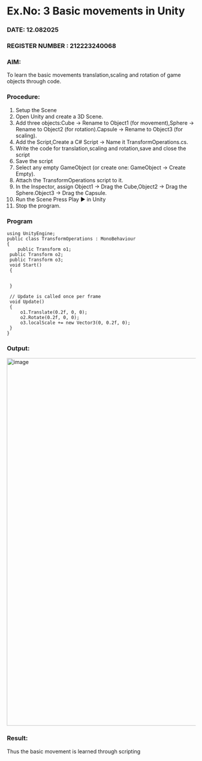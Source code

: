 # Ex.No: 3  Basic movements in Unity 
### DATE: 12.082025                                                                           
### REGISTER NUMBER : 212223240068
### AIM: 
 To learn the basic movements translation,scaling and rotation of game objects through code.
### Procedure:
1. Setup the Scene
2. Open Unity and create a 3D Scene.
3. Add three objects:Cube → Rename to Object1 (for movement),Sphere → Rename to Object2 (for rotation).Capsule → Rename to Object3 (for scaling).
4. Add the Script,Create a C# Script → Name it TransformOperations.cs.
5. Write the code for translation,scaling and rotation,save and close the script
6. Save the script
7. Select any empty GameObject (or create one: GameObject → Create Empty).
8. Attach the TransformOperations script to it.
9. In the Inspector, assign Object1 → Drag the Cube,Object2 → Drag the Sphere.Object3 → Drag the Capsule.
10. Run the Scene Press Play ▶️ in Unity
11. Stop the program.
### Program 
```
using UnityEngine;
public class TransformOperations : MonoBehaviour
{
    public Transform o1;
 public Transform o2;
 public Transform o3;
 void Start()
 {
    

 }

 // Update is called once per frame
 void Update()
 {
     o1.Translate(0.2f, 0, 0);
     o2.Rotate(0.2f, 0, 0);
     o3.localScale += new Vector3(0, 0.2f, 0);
 }
}
```
### Output:

<img width="1919" height="981" alt="image" src="https://github.com/user-attachments/assets/f145e847-9ebd-4f1c-a364-0be1aec9d6a3" />



### Result:
Thus the basic movement is learned through scripting



